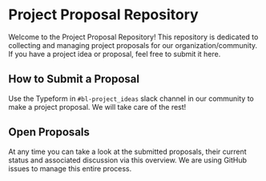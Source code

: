 # Project Proposal Repository

Welcome to the Project Proposal Repository! This repository is dedicated to collecting and managing project proposals for our organization/community. If you have a project idea or proposal, feel free to submit it here.

## How to Submit a Proposal
Use the Typeform in `#bl-project_ideas` slack channel in our community to make a project proposal. We will take care of the rest!

## Open Proposals
At any time you can take a look at the submitted proposals, their current status and associated discussion via this overview. We are using GitHub issues to manage this entire process.
